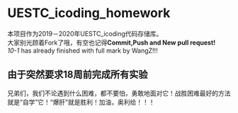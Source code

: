 # UESTC_icoding_homework
本项目作为2019－2020年UESTC_icoding代码存储库。  
大家别光顾着Fork了哦，有空也记得**Commit,Push and New pull request!**  
*10-1* has already finished with full mark by WangZ!!!  
## 由于突然要求18周前完成所有实验  
兄弟们，我们不论遇到什么困难，都不要怕，勇敢地面对它！战胜困难最好的方法就是“自学”它！“爆肝”就是胜利！加油，奥利给！！！
